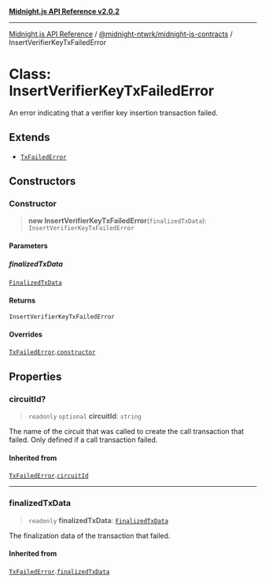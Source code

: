 [**Midnight.js API Reference v2.0.2**](../../../README.md)

***

[Midnight.js API Reference](../../../packages.md) / [@midnight-ntwrk/midnight-js-contracts](../README.md) / InsertVerifierKeyTxFailedError

# Class: InsertVerifierKeyTxFailedError

An error indicating that a verifier key insertion transaction failed.

## Extends

- [`TxFailedError`](TxFailedError.md)

## Constructors

### Constructor

> **new InsertVerifierKeyTxFailedError**(`finalizedTxData`): `InsertVerifierKeyTxFailedError`

#### Parameters

##### finalizedTxData

[`FinalizedTxData`](../../midnight-js-types/interfaces/FinalizedTxData.md)

#### Returns

`InsertVerifierKeyTxFailedError`

#### Overrides

[`TxFailedError`](TxFailedError.md).[`constructor`](TxFailedError.md#constructor)

## Properties

### circuitId?

> `readonly` `optional` **circuitId**: `string`

The name of the circuit that was called to create the call
                 transaction that failed. Only defined if a call transaction
                 failed.

#### Inherited from

[`TxFailedError`](TxFailedError.md).[`circuitId`](TxFailedError.md#circuitid)

***

### finalizedTxData

> `readonly` **finalizedTxData**: [`FinalizedTxData`](../../midnight-js-types/interfaces/FinalizedTxData.md)

The finalization data of the transaction that failed.

#### Inherited from

[`TxFailedError`](TxFailedError.md).[`finalizedTxData`](TxFailedError.md#finalizedtxdata)
